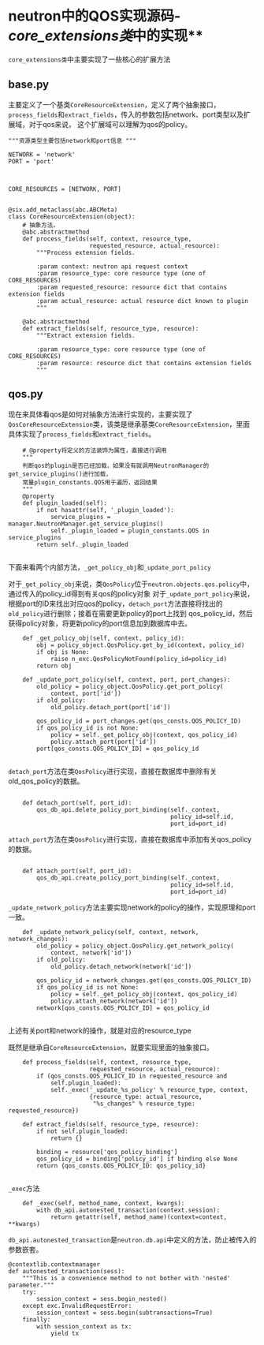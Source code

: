 # neutron中的QOS实现源码-*core_extensions类*中的实现**

`core_extensions类`中主要实现了一些核心的扩展方法


## **base.py**

主要定义了一个基类`CoreResourceExtension`，定义了两个抽象接口，`process_fields`和`extract_fields`，传入的参数包括network、port类型以及扩展域，对于qos来说，
这个扩展域可以理解为qos的policy。


```
"""资源类型主要包括network和port信息 """

NETWORK = 'network'
PORT = 'port'



CORE_RESOURCES = [NETWORK, PORT]


@six.add_metaclass(abc.ABCMeta)
class CoreResourceExtension(object):
	# 抽象方法，
    @abc.abstractmethod
    def process_fields(self, context, resource_type,
                       requested_resource, actual_resource):
        """Process extension fields.

        :param context: neutron api request context
        :param resource_type: core resource type (one of CORE_RESOURCES)
        :param requested_resource: resource dict that contains extension fields
        :param actual_resource: actual resource dict known to plugin
        """

    @abc.abstractmethod
    def extract_fields(self, resource_type, resource):
        """Extract extension fields.

        :param resource_type: core resource type (one of CORE_RESOURCES)
        :param resource: resource dict that contains extension fields
        """

```


## **qos.py**

现在来具体看qos是如何对抽象方法进行实现的，主要实现了`QosCoreResourceExtension`类，该类是继承基类`CoreResourceExtension`，里面具体实现了`process_fields`和`extract_fields`。


```
	# @property将定义的方法装饰为属性，直接进行调用
	"""
	判断qos的plugin是否已经加载，如果没有就调用NeutronManager的get_service_plugins()进行加载，
	常量plugin_constants.QOS用于遍历，返回结果
	"""
    @property
    def plugin_loaded(self):
        if not hasattr(self, '_plugin_loaded'):
            service_plugins = manager.NeutronManager.get_service_plugins()
            self._plugin_loaded = plugin_constants.QOS in service_plugins
        return self._plugin_loaded


```

下面来看两个内部方法，`_get_policy_obj`和`_update_port_policy`

对于`_get_policy_obj`来说，类`QosPolicy`位于`neutron.objects.qos.policy`中，通过传入的policy_id得到有关qos的policy对象
对于`_update_port_policy`来说，根据port的ID来找出对应qos的policy，`detach_port`方法直接将找出的`old_policy`进行删除；接着在需要更新policy的port上找到
qos_policy_id，然后获得policy对象，将更新policy的port信息加到数据库中去。

```
    def _get_policy_obj(self, context, policy_id):
        obj = policy_object.QosPolicy.get_by_id(context, policy_id)
        if obj is None:
            raise n_exc.QosPolicyNotFound(policy_id=policy_id)
        return obj

    def _update_port_policy(self, context, port, port_changes):
        old_policy = policy_object.QosPolicy.get_port_policy(
            context, port['id'])
        if old_policy:
            old_policy.detach_port(port['id'])

        qos_policy_id = port_changes.get(qos_consts.QOS_POLICY_ID)
        if qos_policy_id is not None:
            policy = self._get_policy_obj(context, qos_policy_id)
            policy.attach_port(port['id'])
        port[qos_consts.QOS_POLICY_ID] = qos_policy_id


```
`detach_port`方法在类`QosPolicy`进行实现，直接在数据库中删除有关old_qos_policy的数据。

```

    def detach_port(self, port_id):
        qos_db_api.delete_policy_port_binding(self._context,
                                              policy_id=self.id,
                                              port_id=port_id)

```
`attach_port`方法在类`QosPolicy`进行实现，直接在数据库中添加有关qos_policy的数据。

```

    def attach_port(self, port_id):
        qos_db_api.create_policy_port_binding(self._context,
                                              policy_id=self.id,
                                              port_id=port_id)

```


`_update_network_policy`方法主要实现network的policy的操作，实现原理和port一致。


```
    def _update_network_policy(self, context, network, network_changes):
        old_policy = policy_object.QosPolicy.get_network_policy(
            context, network['id'])
        if old_policy:
            old_policy.detach_network(network['id'])

        qos_policy_id = network_changes.get(qos_consts.QOS_POLICY_ID)
        if qos_policy_id is not None:
            policy = self._get_policy_obj(context, qos_policy_id)
            policy.attach_network(network['id'])
        network[qos_consts.QOS_POLICY_ID] = qos_policy_id


```

上述有关port和network的操作，就是对应的resource_type



既然是继承自`CoreResourceExtension`，就要实现里面的抽象接口。


```
    def process_fields(self, context, resource_type,
                       requested_resource, actual_resource):
        if (qos_consts.QOS_POLICY_ID in requested_resource and
            self.plugin_loaded):
            self._exec('_update_%s_policy' % resource_type, context,
                       {resource_type: actual_resource,
                        "%s_changes" % resource_type: requested_resource})

    def extract_fields(self, resource_type, resource):
        if not self.plugin_loaded:
            return {}
  
        binding = resource['qos_policy_binding']
        qos_policy_id = binding['policy_id'] if binding else None
        return {qos_consts.QOS_POLICY_ID: qos_policy_id}


```



`_exec`方法

```
    def _exec(self, method_name, context, kwargs):
        with db_api.autonested_transaction(context.session):
            return getattr(self, method_name)(context=context, **kwargs)
```

`db_api.autonested_transaction`是`neutron.db.api`中定义的方法，防止被传入的参数嵌套。

```
@contextlib.contextmanager
def autonested_transaction(sess):
    """This is a convenience method to not bother with 'nested' parameter."""
    try:
        session_context = sess.begin_nested()
    except exc.InvalidRequestError:
        session_context = sess.begin(subtransactions=True)
    finally:
        with session_context as tx:
            yield tx

```



